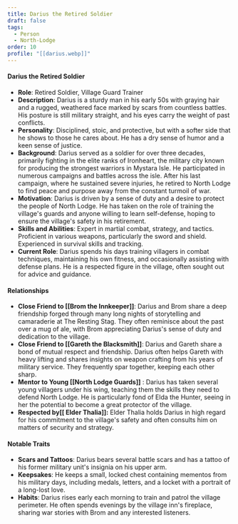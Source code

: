 ```yaml
---
title: Darius the Retired Soldier
draft: false
tags:
  - Person
  - North-Lodge
order: 10
profile: "[[darius.webp]]"
---
```

#### Darius the Retired Soldier

- **Role**: Retired Soldier, Village Guard Trainer
- **Description**: Darius is a sturdy man in his early 50s with graying hair and a rugged, weathered face marked by scars from countless battles. His posture is still military straight, and his eyes carry the weight of past conflicts.
- **Personality**: Disciplined, stoic, and protective, but with a softer side that he shows to those he cares about. He has a dry sense of humor and a keen sense of justice.
- **Background**: Darius served as a soldier for over three decades, primarily fighting in the elite ranks of Ironheart, the military city known for producing the strongest warriors in Mystara Isle. He participated in numerous campaigns and battles across the isle. After his last campaign, where he sustained severe injuries, he retired to North Lodge to find peace and purpose away from the constant turmoil of war.
- **Motivation**: Darius is driven by a sense of duty and a desire to protect the people of North Lodge. He has taken on the role of training the village's guards and anyone willing to learn self-defense, hoping to ensure the village's safety in his retirement.
- **Skills and Abilities**: Expert in martial combat, strategy, and tactics. Proficient in various weapons, particularly the sword and shield. Experienced in survival skills and tracking.
- **Current Role**: Darius spends his days training villagers in combat techniques, maintaining his own fitness, and occasionally assisting with defense plans. He is a respected figure in the village, often sought out for advice and guidance.

#### Relationships

- **Close Friend to [[Brom the Innkeeper]]**: Darius and Brom share a deep friendship forged through many long nights of storytelling and camaraderie at The Resting Stag. They often reminisce about the past over a mug of ale, with Brom appreciating Darius's sense of duty and dedication to the village.
- **Close Friend to [[Gareth the Blacksmith]]**: Darius and Gareth share a bond of mutual respect and friendship. Darius often helps Gareth with heavy lifting and shares insights on weapon crafting from his years of military service. They frequently spar together, keeping each other sharp.
- **Mentor to Young [[North Lodge Guards]]** : Darius has taken several young villagers under his wing, teaching them the skills they need to defend North Lodge. He is particularly fond of Elda the Hunter, seeing in her the potential to become a great protector of the village.
- **Respected by[[ Elder Thalia]]:** Elder Thalia holds Darius in high regard for his commitment to the village's safety and often consults him on matters of security and strategy.

#### Notable Traits

- **Scars and Tattoos**: Darius bears several battle scars and has a tattoo of his former military unit's insignia on his upper arm.
- **Keepsakes**: He keeps a small, locked chest containing mementos from his military days, including medals, letters, and a locket with a portrait of a long-lost love.
- **Habits**: Darius rises early each morning to train and patrol the village perimeter. He often spends evenings by the village inn's fireplace, sharing war stories with Brom and any interested listeners.